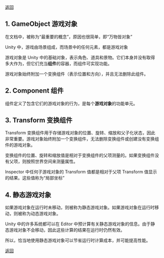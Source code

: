 [返回](./index.md)

## 1. GameObject 游戏对象

在文档中，被称为“最重要的概念”，原因也很简单，即“万物皆对象”

Unity 中，游戏由场景组成，而场景中的任何元素，都是游戏对象

游戏对象是 Unity 中的基础对象，表示角色、道具和景物。它们本身并没有取得多大作为，但它们充当**组件**的容器，而组件可实现功能。

游戏对象始终附加一个变换组件（表示位置和方向），并且无法删除此组件。

## 2. Component 组件

组件定义了包含它们的游戏对象的行为，是每个**游戏对象**的功能单元。

## 3. Transform 变换组件

Transform 变换组件用于存储游戏对象的位置、旋转、缩放和父子化状态，因此非常重要。游戏对象始终附加一个变换组件，无法删除变换组件或创建没有变换组件的游戏对象。

变换组件的位置、旋转和缩放值是相对于变换组件的父项测量的。如果变换组件没有父项，则按照世界空间来测量属性。

Inspector 中任何子游戏对象的 Transform 值都是相对于父项 Transform 值显示的结果。这些值称为“局部坐标”

## 4. 静态游戏对象

如果游戏对象在运行时未移动，则被称为静态游戏对象。如果游戏对象在运行时移动，则被称为动态游戏对象。

Unity 中的许多系统都可以在 Editor 中预计算有关静态游戏对象的信息。由于静态游戏对象不会移动，因此这些计算的结果在运行时仍然有效。

所以，恰当地使用静态游戏对象可以节省运行时计算成本，并可能提高性能。

[返回](./index.md)